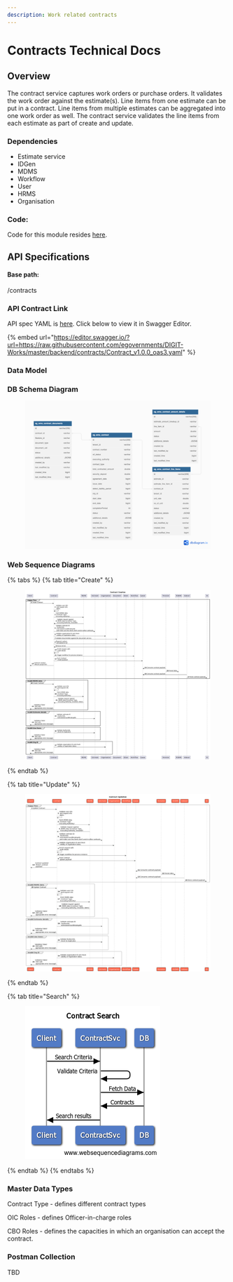 ```yaml
---
description: Work related contracts
---
```


# Contracts Technical Docs

## Overview

The contract service captures work orders or purchase orders. It validates the work order against the estimate(s).  Line items from one estimate can be put in a contract. Line items from multiple estimates can be aggregated into one work order as well. The contract service validates the line items from each estimate as part of create and update.

### Dependencies

* Estimate service
* IDGen
* MDMS
* Workflow
* User
* HRMS
* Organisation

### Code:

Code for this module resides [here](https://github.com/egovernments/DIGIT-Works/tree/master/backend/contracts).

## API Specifications

#### Base path:

/contracts

### API Contract Link

API spec YAML is [here](https://raw.githubusercontent.com/egovernments/DIGIT-Works/master/backend/estimates/docs/Estimate-service-1.0.0.yaml). Click below to view it in Swagger Editor.

{% embed url="https://editor.swagger.io/?url=https://raw.githubusercontent.com/egovernments/DIGIT-Works/master/backend/contracts/Contract_v1.0.0_oas3.yaml" %}

### Data Model&#x20;

### DB Schema Diagram

<figure><img src="https://github.com/egovernments/DIGIT-Works/blob/master/backend/contracts/Contract%20Service%20ER%20diagram.png?raw=true" alt=""><figcaption></figcaption></figure>

### Web Sequence Diagrams

{% tabs %}
{% tab title="Create" %}
<figure><img src="https://github.com/egovernments/DIGIT-Works/blob/master/backend/contracts/docs/SequenceDiagrams/pngs/ContractCreation.png?raw=true" alt=""><figcaption></figcaption></figure>
{% endtab %}

{% tab title="Update" %}
<figure><img src="https://github.com/egovernments/DIGIT-Works/blob/master/backend/contracts/docs/SequenceDiagrams/pngs/ContractUpdation.png?raw=true" alt=""><figcaption></figcaption></figure>
{% endtab %}

{% tab title="Search" %}
<figure><img src="../../../../../.gitbook/assets/Contract Search.png" alt=""><figcaption></figcaption></figure>


{% endtab %}
{% endtabs %}

### Master Data Types

Contract Type - defines different contract types

OIC Roles - defines Officer-in-charge roles

CBO Roles - defines the capacities in which an organisation can accept the contract.

### Postman Collection

TBD



